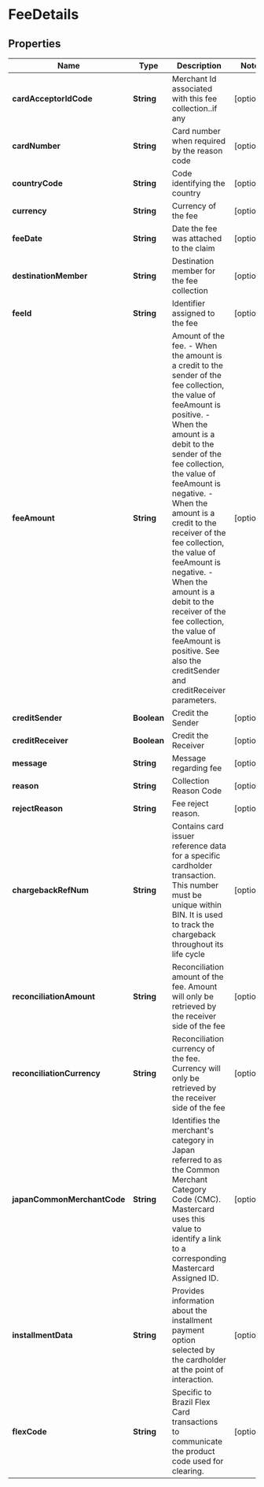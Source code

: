 

# FeeDetails


## Properties

| Name | Type | Description | Notes |
|------------ | ------------- | ------------- | -------------|
|**cardAcceptorIdCode** | **String** | Merchant Id associated with this fee collection..if any |  [optional] |
|**cardNumber** | **String** | Card number when required by the reason code |  [optional] |
|**countryCode** | **String** | Code identifying the country |  [optional] |
|**currency** | **String** | Currency of the fee |  [optional] |
|**feeDate** | **String** | Date the fee was attached to the claim |  [optional] |
|**destinationMember** | **String** | Destination member for the fee collection |  [optional] |
|**feeId** | **String** | Identifier assigned to the fee |  [optional] |
|**feeAmount** | **String** | Amount of the fee.    - When the amount is a credit to the sender of the fee collection, the value of feeAmount is positive.    - When the amount is a debit to the sender of the fee collection, the value of feeAmount is negative.    - When the amount is a credit to the receiver of the fee collection, the value of feeAmount is negative.    - When the amount is a debit to the receiver of the fee collection, the value of feeAmount is positive.    See also the creditSender and creditReceiver parameters. |  [optional] |
|**creditSender** | **Boolean** | Credit the Sender |  [optional] |
|**creditReceiver** | **Boolean** | Credit the Receiver |  [optional] |
|**message** | **String** | Message regarding fee |  [optional] |
|**reason** | **String** | Collection Reason Code |  [optional] |
|**rejectReason** | **String** | Fee reject reason. |  [optional] |
|**chargebackRefNum** | **String** | Contains card issuer reference data for a specific cardholder transaction. This number must be unique within BIN. It is used to track the chargeback throughout its life cycle |  [optional] |
|**reconciliationAmount** | **String** | Reconciliation amount of the fee. Amount will only be retrieved by the receiver side of the fee |  [optional] |
|**reconciliationCurrency** | **String** | Reconciliation currency of the fee. Currency will only be retrieved by the receiver side of the fee |  [optional] |
|**japanCommonMerchantCode** | **String** | Identifies the merchant&#39;s category in Japan referred to as the Common Merchant Category Code (CMC). Mastercard uses this value to identify a link to a corresponding Mastercard Assigned ID. |  [optional] |
|**installmentData** | **String** | Provides information about the installment payment option selected by the cardholder at the point of interaction. |  [optional] |
|**flexCode** | **String** | Specific to Brazil Flex Card transactions to communicate the product code used for clearing. |  [optional] |



